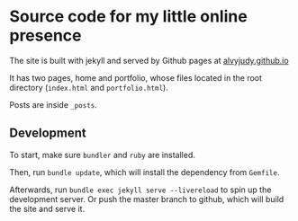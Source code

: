 # Source code for my little online presence

The site is built with jekyll and served by Github pages at
[alvyjudy.github.io](https://alvyjudy.github.io)

It has two pages, home and portfolio, whose files located in the root directory
(`index.html` and `portfolio.html`).

Posts are inside `_posts`.

## Development

To start, make sure `bundler` and `ruby` are installed.

Then, run `bundle update`, which will install the dependency from `Gemfile`.

Afterwards, run `bundle exec jekyll serve --livereload` to spin up the
development server. Or push the master branch to github, which will build
the site and serve it.
